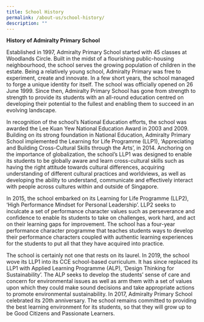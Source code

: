 ```yaml
---
title: School History
permalink: /about-us/school-history/
description: ""
---
```

**History of Admiralty Primary School**

Established in 1997, Admiralty Primary School started with 45 classes at Woodlands Circle. Built in the midst of a flourishing public-housing neighbourhood, the school serves the growing population of children in the estate. Being a relatively young school, Admiralty Primary was free to experiment, create and innovate. In a few short years, the school managed to forge a unique identity for itself. The school was officially opened on 26 June 1999. Since then, Admiralty Primary School has gone from strength to strength to provide its students with an all-round education centred on developing their potential to the fullest and enabling them to succeed in an evolving landscape.

In recognition of the school’s National Education efforts, the school was awarded the Lee Kuan Yew National Education Award in 2003 and 2009. Building on its strong foundation in National Education, Admiralty Primary School implemented the Learning for Life Programme (LLP1), ‘Appreciating and Building Cross-Cultural Skills through the Arts’, in 2014. Anchoring on the importance of globalization, the school’s LLP1 was designed to enable its students to be globally aware and learn cross-cultural skills such as having the right attitude towards cultural differences, acquiring understanding of different cultural practices and worldviews, as well as developing the ability to understand, communicate and effectively interact with people across cultures within and outside of Singapore.

In 2015, the school embarked on its Learning for Life Programme (LLP2), ‘High Performance Mindset for Personal Leadership’. LLP2 seeks to inculcate a set of performance character values such as perseverance and confidence to enable its students to take on challenges, work hard, and act on their learning gaps for improvement. The school has a four-year performance character programme that teaches students ways to develop their performance characters coupled with authentic learning experiences for the students to put all that they have acquired into practice.

The school is certainly not one that rests on its laurel. In 2019, the school wove its LLP1 into its CCE school-based curriculum. It has since replaced its LLP1 with Applied Learning Programme (ALP), ‘Design Thinking for Sustainability’. The ALP seeks to develop the students’ sense of care and concern for environmental issues as well as arm them with a set of values upon which they could make sound decisions and take appropriate actions to promote environmental sustainability.
In 2017, Admiralty Primary School celebrated its 20th anniversary. The school remains committed to providing the best learning environment for its students, so that they will grow up to be Good Citizens and Passionate Learners.